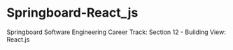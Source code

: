 # Springboard-React_js
Springboard Software Engineering Career Track: Section 12 - Building View: React.js

